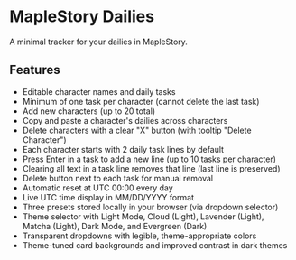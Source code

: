 # MapleStory Dailies

A minimal tracker for your dailies in MapleStory.

## Features
- Editable character names and daily tasks
- Minimum of one task per character (cannot delete the last task)
- Add new characters (up to 20 total)
- Copy and paste a character's dailies across characters
- Delete characters with a clear "X" button (with tooltip "Delete Character")
- Each character starts with 2 daily task lines by default
- Press Enter in a task to add a new line (up to 10 tasks per character)
- Clearing all text in a task line removes that line (last line is preserved)
- Delete button next to each task for manual removal
- Automatic reset at UTC 00:00 every day
- Live UTC time display in MM/DD/YYYY format
- Three presets stored locally in your browser (via dropdown selector)
- Theme selector with Light Mode, Cloud (Light), Lavender (Light), Matcha (Light), Dark Mode, and Evergreen (Dark)
- Transparent dropdowns with legible, theme-appropriate colors
- Theme-tuned card backgrounds and improved contrast in dark themes
